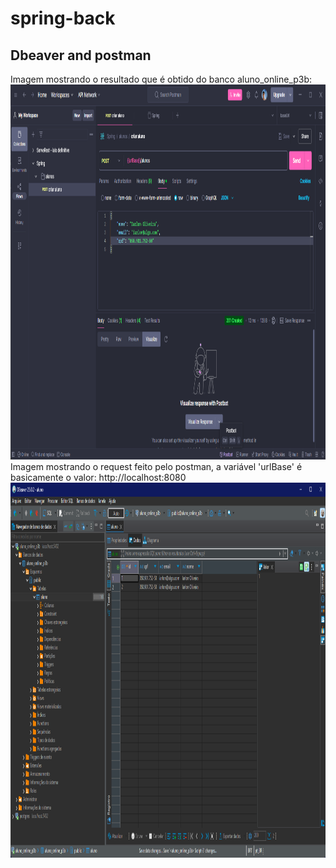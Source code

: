 # spring-back
## Dbeaver and postman
Imagem mostrando o resultado que é obtido do banco aluno_online_p3b: <br>
<img src="./assets/Captura de tela 2025-04-06 233021.png" style="width: 1000px; height: 600px">
<br>
Imagem mostrando o request feito pelo postman, a variável 'urlBase' é basicamente o valor: http://localhost:8080
<img src="./assets/Captura de tela 2025-04-06 233009.png" style="width: 1000px; height: 600px">